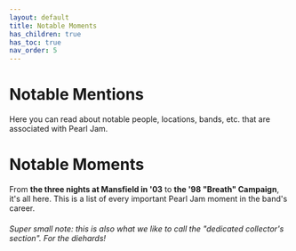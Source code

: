 ```yaml
---
layout: default
title: Notable Moments
has_children: true
has_toc: true
nav_order: 5
---
```


# Notable Mentions

Here you can read about notable people, locations, bands, etc. that are associated with Pearl Jam.

# Notable Moments

From **the three nights at Mansfield in '03** to **the '98 "Breath" Campaign**, it's all here. This is a list of every important Pearl Jam moment in the band's career.



###### Super small note: this is also what we like to call the "dedicated collector's section". *For the diehards!*


